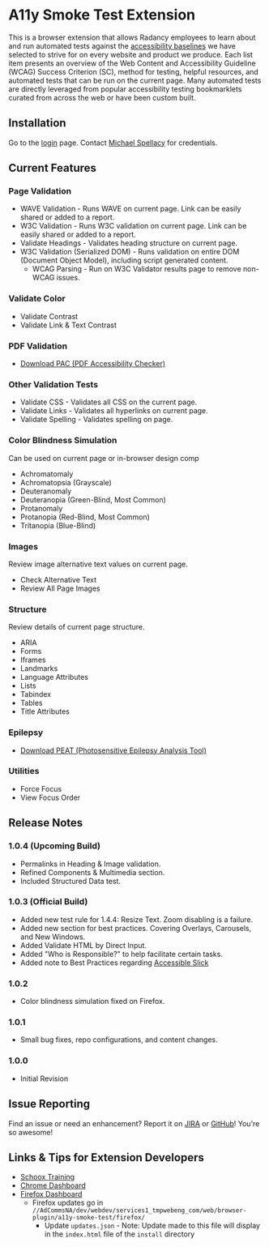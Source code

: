# A11y Smoke Test Extension

This is a browser extension that allows Radancy employees to learn about and run automated tests against the [accessibility baselines](https://radancy.dev/a11y/baseline) we have selected to strive for on every website and product we produce. Each list item presents an overview of the Web Content and Accessibility Guideline (WCAG) Success Criterion (SC), method for testing, helpful resources, and automated tests that can be run on the current page. Many automated tests are directly leveraged from popular accessibility testing bookmarklets curated from across the web or have been custom built.

## Installation

Go to the [login](https://radancy.dev/a11y/extension/) page. Contact [Michael Spellacy](mailto:michael.spellacy@radancy.com) for credentials.

## Current Features

### Page Validation  

* WAVE Validation - Runs WAVE on current page. Link can be easily shared or added to a report.
* W3C Validation - Runs W3C validation on current page. Link can be easily shared or added to a report.
* Validate Headings - Validates heading structure on current page.
* W3C Validation (Serialized DOM) - Runs validation on entire DOM (Document Object Model), including script generated content.
  * WCAG Parsing - Run on W3C Validator results page to remove non-WCAG issues.

### Validate Color

* Validate Contrast
* Validate Link & Text Contrast

### PDF Validation

* [Download PAC (PDF Accessibility Checker)](https://pdfua.foundation/en/pdf-accessibility-checker-pac/register)

### Other Validation Tests

* Validate CSS - Validates all CSS on the current page.
* Validate Links - Validates all hyperlinks on current page.
* Validate Spelling - Validates spelling on page.

### Color Blindness Simulation

Can be used on current page or in-browser design comp

* Achromatomaly
* Achromatopsia (Grayscale)
* Deuteranomaly
* Deuteranopia (Green-Blind, Most Common)
* Protanomaly
* Protanopia (Red-Blind, Most Common)
* Tritanopia (Blue-Blind)

### Images

Review image alternative text values on current page.

* Check Alternative Text
* Review All Page Images

### Structure

Review details of current page structure.  

* ARIA
* Forms
* Iframes
* Landmarks
* Language Attributes
* Lists
* Tabindex
* Tables
* Title Attributes

### Epilepsy

* [Download PEAT (Photosensitive Epilepsy Analysis Tool)](https://trace.umd.edu/peat/)

### Utilities

* Force Focus
* View Focus Order

## Release Notes

### 1.0.4 (Upcoming Build)

* Permalinks in Heading & Image validation.
* Refined Components & Multimedia section.
* Included Structured Data test.

### 1.0.3 (Official Build)

* Added new test rule for 1.4.4: Resize Text. Zoom disabling is a failure.
* Added new section for best practices. Covering Overlays, Carousels, and New Windows.  
* Added Validate HTML by Direct Input.
* Added "Who is Responsible?" to help facilitate certain tasks.
* Added note to Best Practices regarding [Accessible Slick](https://accessible360.github.io/accessible-slick)

### 1.0.2

* Color blindness simulation fixed on Firefox.

### 1.0.1

* Small bug fixes, repo configurations, and content changes.

### 1.0.0

* Initial Revision

## Issue Reporting

Find an issue or need an enhancement? Report it on [JIRA](https://jira.tmp.com/browse/TCDQ-60657) or [GitHub](https://github.com/radancyco/a11y-smoke-test/issues)! You're so awesome!

## Links & Tips for Extension Developers

* [Schoox Training](https://www.schoox.com/3357985/radancy-browser-extension-developers)
* [Chrome Dashboard](https://chrome.google.com/webstore/devconsole/)
* [Firefox Dashboard](https://addons.mozilla.org/en-US/developers/addons)
  * Firefox updates go in `//AdCommsNA/dev/webdev/services1_tmpwebeng_com/web/browser-plugin/a11y-smoke-test/firefox/`
    * Update `updates.json` - Note: Update made to this file will display in the `index.html` file of the `install` directory

